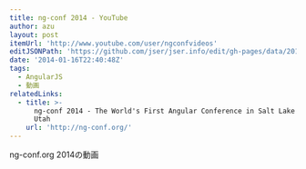 ```yaml
---
title: ng-conf 2014 - YouTube
author: azu
layout: post
itemUrl: 'http://www.youtube.com/user/ngconfvideos'
editJSONPath: 'https://github.com/jser/jser.info/edit/gh-pages/data/2014/01/index.json'
date: '2014-01-16T22:40:48Z'
tags:
  - AngularJS
  - 動画
relatedLinks:
  - title: >-
      ng-conf 2014 - The World's First Angular Conference in Salt Lake City,
      Utah
    url: 'http://ng-conf.org/'
---
```

ng-conf.org 2014の動画
